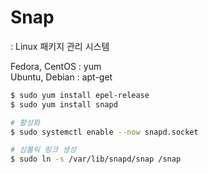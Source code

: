 # Snap
: Linux 패키지 관리 시스템

Fedora, CentOS : yum   
Ubuntu, Debian : apt-get   


```bash
$ sudo yum install epel-release
$ sudo yum install snapd

# 활성화
$ sudo systemctl enable --now snapd.socket

# 심볼릭 링크 생성
$ sudo ln -s /var/lib/snapd/snap /snap
```
